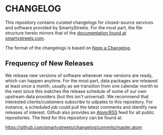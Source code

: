 # CHANGELOG

This repository contains curated changelogs for closed-source services and software provided by SmartyStreets. For the most part, the file structure herein mirrors that of the [documentation found at smartystreets.com](https://smartystreets.com/docs).

The format of the changelogs is based on [Keep a Changelog](https://keepachangelog.com/en/1.0.0/).

## Frequency of New Releases

We release new versions of software whenever new versions are ready, which can happen anytime. For the most part, data packages are released at least once a month, usually as we transition from one calendar month to the next since this matches the release schedule of some of our own upstream data providers (but this isn't universal). We recommend that interested clients/customers subscribe to udpates to this repository. For instance, a scheduled job could pull the latest comments and identify new releases of interest. Github also provides an [Atom/RSS](https://en.wikipedia.org/wiki/Atom_(Web_standard)) feed for all public repositories. The feed for this repository can be found at:

https://github.com/smartystreets/changelog/commits/master.atom 
